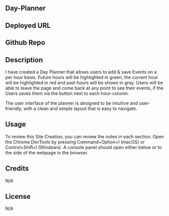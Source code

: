 ## Day-Planner

## Deployed URL

## Github Repo

## Description

I have created a Day Planner that allows users to add & save Events on a per hour basis. Future hours will be highlighted in green, the current hour will be highlighted in red and past hours will be shown in gray. Users will be able to leave the page and come back at any point to see their events, if the Users saves them via the button next to each hour-column. 

The user interface of the planner is designed to be intuitive and user-friendly, with a clean and simple layout that is easy to navigate. 

## Usage 

To review this Site Creation, you can review the notes in each section. Open the Chrome DevTools by pressing Command+Option+I (macOS) or Control+Shift+I (Windows). A console panel should open either below or to the side of the webpage in the browser.

## Credits

N/A

## License

N/A

